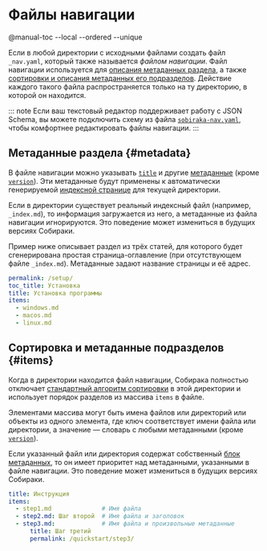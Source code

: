 # Файлы навигации

@manual-toc --local --ordered --unique

Если в любой директории с исходными файлами создать файл `_nav.yaml`, который также называется _файлом навигации_. Файл навигации используется для [описания метаданных раздела](#metadata), а также [сортировки и описания метаданных его подразделов](#items). Действие каждого такого файла распространяется только на ту директорию, в которой он находится.

::: note
Если ваш текстовый редактор поддерживает работу с JSON Schema, вы можете подключить схему из файла [`sobiraka-nav.yaml`](../../../src/sobiraka/files/sobiraka-nav.yaml), чтобы комфортнее редактировать файлы навигации.
:::

## Метаданные раздела {#metadata}

В файле навигации можно указывать [`title`](metadata.md#title) и другие [метаданные](metadata.md) (кроме [`version`](metadata.md#version)). Эти метаданные будут применены к автоматически генерируемой [индексной странице](files.md#directories-and-index-files) для текущей директории.

Если в директории существует реальный индексный файл (например, `_index.md`), то информация загружается из него, а метаданные из файла навигации игнорируются. Это поведение может измениться в будущих версиях Собираки.

Пример ниже описывает раздел из трёх статей, для которого будет сгенерирована простая страница-оглавление (при отсутствующем файле `_index.md`). Метаданные задают название страницы и её адрес.

```yaml
permalink: /setup/
toc_title: Установка
title: Установка программы
items:
  - windows.md
  - macos.md
  - linux.md
```

## Сортировка и метаданные подразделов {#items}

Когда в директории находится файл навигации, Собирака полностью отключает [стандартный алгоритм сортировки](files.md#sorting) в этой директории и использует порядок разделов из массива `items` в файле.

Элементами массива могут быть имена файлов или директорий или объекты из одного элемента, где ключ соответствует имени файла или директории, а значение — словарь с любыми метаданными (кроме [`version`](metadata.md#version)).

Если указанный файл или директория содержат собственный [блок метаданных](metadata.md), то он имеет приоритет над метаданными, указанными в файле навигации. Это поведение может измениться в будущих версиях Собираки.

```yaml
title: Инструкция
items:
  - step1.md              # Имя файла
  - step2.md: Шаг второй  # Имя файла и заголовок
  - step3.md:             # Имя файла и произвольные метаданные
      title: Шаг третий
      permalink: /quickstart/step3/
```